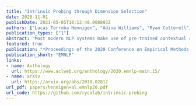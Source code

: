 ```yaml
---
title: "Intrinsic Probing through Dimension Selection"
date: 2020-11-01
publishDate: 2021-05-05T10:12:48.008893Z
authors: ["Lucas Torroba Hennigen", "Adina Williams", "Ryan Cotterell"]
publication_types: ["1"]
abstract: "Most modern NLP systems make use of pre-trained contextual representations that attain astonishingly high performance on a variety of tasks. Such high performance should not be possible unless some form of linguistic structure inheres in these representations, and a wealth of research has sprung up on probing for it. In this paper, we draw a distinction between intrinsic probing, which examines how linguistic information is structured within a representation, and the extrinsic probing popular in prior work, which only argues for the presence of such information by showing that it can be successfully extracted. To enable intrinsic probing, we propose a novel framework based on a decomposable multivariate Gaussian probe that allows us to determine whether the linguistic information in word embeddings is dispersed or focal. We then probe fastText and BERT for various morphosyntactic attributes across 36 languages. We find that most attributes are reliably encoded by only a few neurons, with fastText concentrating its linguistic structure more than BERT."
featured: true
publication: "*Proceedings of the 2020 Conference on Empirical Methods in Natural Language Processing*"
publication_short: "EMNLP"
links:
- name: Anthology
  url: https://www.aclweb.org/anthology/2020.emnlp-main.15/
- name: arXiv
  url: https://arxiv.org/abs/2010.02812
url_pdf: papers/hennigen+al.emnlp20.pdf
url_code: https://github.com/rycolab/intrinsic-probing
---
```


